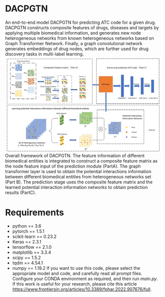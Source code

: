 # DACPGTN
An end-to-end model DACPGTN for predicting ATC code for a given drug. DACPGTN constructs composite features of drugs, diseases and targets by applying multiple biomedical information, and generates new node heterogeneous networks from known heterogeneous networks based on Graph Transformer Network. Finally, a graph convolutional network generates embeddings of drug nodes, which are further used for drug discovery tasks in multi-label learning.
![image](https://github.com/Szhgege/DACPGTN/blob/main/data/framework.jpg)
Overall framework of DACPGTN. The feature information of different biomedical entities is integrated to construct a composite feature matrix as the node feature input of the prediction module (PartA). The graph transformer layer is used to obtain the potential interactions information between different biomedical entities from heterogeneous networks set (Part B). The prediction stage uses the composite feature matrix and the learned potential interaction information networks to obtain prediction results (PartC).
# Requirements
* python == 3.6
* pytorch == 1.5.1
* scikit-learn == 0.23.2
* Keras == 2.3.1
* tensorflow == 2.1.0
* matplotlib == 3.3.4
* scipy == 1.5.2
* tqdm == 4.54.1
* numpy == 1.19.2
If you want to use this code, please select the appropriate model and code, and carefully read all prompt files. Configure your CONDA environment as required, and then run *main.py*.
If this work is useful for your research, please cite this article https://www.frontiersin.org/articles/10.3389/fphar.2022.907676/full.





